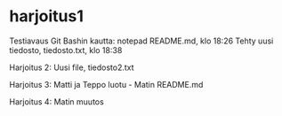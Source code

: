 # harjoitus1

Testiavaus Git Bashin kautta: notepad README.md, klo 18:26
Tehty uusi tiedosto, tiedosto.txt, klo 18:38


Harjoitus 2:
Uusi file, tiedosto2.txt


Harjoitus 3:
Matti ja Teppo luotu - Matin README.md


Harjoitus 4:
Matin muutos